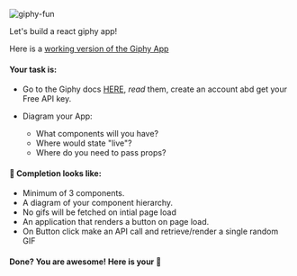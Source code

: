 ![giphy-fun](https://i.imgur.com/wAgoirm.png)

Let's build a react giphy app!

Here is a [working version of the Giphy App](https://pl515.csb.app/)

#### Your task is:
* Go to the Giphy docs [HERE](https://developers.giphy.com/docs/), _read_ them,  create an account abd get your Free API key.

* Diagram your App:
  * What components will you have?
  * Where would state "live"?
  * Where do you need to pass props?

#### 🚀 Completion looks like:

* Minimum of 3 components.
* A diagram of your component hierarchy.
* No gifs will be fetched on intial page load
* An application that renders a button on page load.
* On Button click make an API call and retrieve/render a single random GIF


#### Done? You are awesome! Here is your :cookie:
